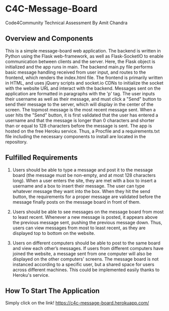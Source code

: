 # C4C-Message-Board
Code4Community Technical Assessment By Amit Chandra

## Overview and Components
This is a simple message-board web application. The backend is written in Python using the Flask web-framework, as well as Flask-SocketIO to enable communication between clients and the server. Here, the Flask object is initialized and the app runs in main. The backend main.py file performs basic message handling received from user input, and routes to the frontend, which renders the index.html file. 
The frontend is primarily written in HTML, and uses jQuery scripts and socket.io CDNs to initialize the socket with the website URL and interact with the backend. Messages sent on the application are formatted in paragraphs with the 'p' tag. The user inputs their username as well as their message, and must click a "Send" button to send their message to the server, which will display in the center of the screen. The topmost message is the most recent message sent. When a user hits the "Send" button, it is first validated that the user has entered a username and that the message is longer than 0 characters and shorter than or equal to 128 characters before the message is sent. 
The app is hosted on the free Heroku service. Thus, a Procfile and a requirements.txt file including the necessary components to install are located in the repository.
  
## Fulfilled Requirements
1. Users should be able to type a message and post it to the message board (the message must be non-empty, and at most 128 characters long). 
When a user enters the site, they are met with a box to insert a username and a box to insert their message. The user can type whatever message they want into the box. When they hit the send button, the requirements for a proper message are validated before the message finally posts on the message board in front of them.
  
2. Users should be able to see messages on the message board from most to least recent.
Whenever a new message is posted, it appears above the previous message sent, pushing the previous message down. Thus, users can view messages from most to least recent, as they are displayed top to bottom on the website.

3. Users on different computers should be able to post to the same board and view each other’s messages.
If users from different computers have joined the website, a message sent from one computer will also be displayed on the other computers' screens. The message board is not instanced according to a specific user, but a shared space for users across different machines. This could be implemented easily thanks to Heroku's service.
  
## How To Start The Application
Simply click on the link! https://c4c-message-board.herokuapp.com/
